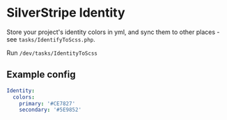 # SilverStripe Identity

Store your project's identity colors in yml,
and sync them to other places - see `tasks/IdentifyToScss.php`.

Run `/dev/tasks/IdentityToScss`

## Example config

```yml
Identity:
  colors:
    primary: '#CE7827'
    secondary: '#5E9852'
```

